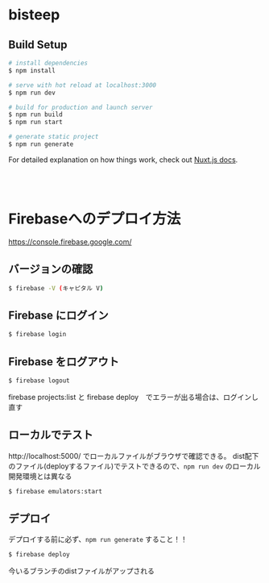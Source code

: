 # bisteep

## Build Setup

```bash
# install dependencies
$ npm install

# serve with hot reload at localhost:3000
$ npm run dev

# build for production and launch server
$ npm run build
$ npm run start

# generate static project
$ npm run generate
```

For detailed explanation on how things work, check out [Nuxt.js docs](https://nuxtjs.org).  
  
<br><br>

# Firebaseへのデプロイ方法
https://console.firebase.google.com/  

## バージョンの確認
```bash
$ firebase -V (キャピタル V)
```

## Firebase にログイン
```bash
$ firebase login
```
## Firebase をログアウト
```bash
$ firebase logout
```  
firebase projects:list と firebase deploy　でエラーが出る場合は、ログインし直す  


## ローカルでテスト
http://localhost:5000/ でローカルファイルがブラウザで確認できる。
dist配下のファイル(deployするファイル)でテストできるので、`npm run dev` のローカル開発環境とは異なる

```bash
$ firebase emulators:start
```

## デプロイ
デプロイする前に必ず、`npm run generate` すること！！
```bash
$ firebase deploy
```
今いるブランチのdistファイルがアップされる
